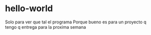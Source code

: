 # hello-world
Solo para ver que tal el programa
Porque bueno es para un proyecto
q tengo q entrega para la proxima semana
